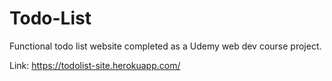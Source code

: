 # Todo-List
Functional todo list website completed as a Udemy web dev course project.

Link: https://todolist-site.herokuapp.com/